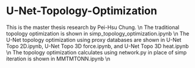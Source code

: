 # U-Net-Topology-Optimization
This is the master thesis research by Pei-Hsu Chung. \n
The traditional topology optimization is shown in simp_topology_optimization.ipynb \n
The U-Net topology optimization using proxy databases are shown in U-Net Topo 2D.ipynb, U-Net Topo 3D force.ipynb, and U-Net Topo 3D heat.ipynb \n
The topology optimization calculates using network.py in place of simp iteration is shown in MMTMTONN.ipynb \n
